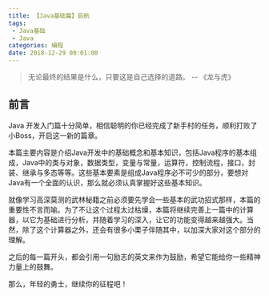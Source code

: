 ```yaml
---
title: 【Java基础篇】启航
tags: 
 - Java基础
 - Java
categories: 编程
date: 2018-12-29 00:01:00
---
```


> 无论最终的结果是什么，只要这是自己选择的道路。 -- 《龙与虎》

## 前言

Java 开发入门篇十分简单，相信聪明的你已经完成了新手村的任务，顺利打败了小Boss，开启这一新的篇章。​

本篇主要内容是介绍Java开发中的基础概念和基本知识，包括Java程序的基本组成，Java中的类与对象，数据类型，变量与常量，运算符，控制流程，接口，封装、继承与多态等等。这些基本要素是组成Java程序必不可少的部分，要想对Java有一个全面的认识，那么就必须认真掌握好这些基本知识。

就像学习高深莫测的武林秘籍之前必须要先学会一些基本的武功招式那样，本篇的重要性不言而喻。为了不让这个过程太过枯燥，本篇将继续完善上一篇中的计算器，以它为基础进行分析，并随着学习的深入，让它的功能变得越来越强大。当然，除了这个计算器之外，还会有很多小栗子伴随其中，以加深大家对这个部分的理解。

之后的每一篇开头，都会引用一句励志的英文来作为鼓励，希望它能给你一些精神力量上的鼓舞。

那么，年轻的勇士，继续你的征程吧！
